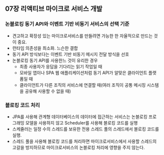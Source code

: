## 07장 리액티브 마이크로 서비스 개발

### 논블로킹 동기 API와 이벤트 기반 비동기 서비스의 선택 기준
- 견고하고 확장성 있는 마이크로서비스를 만들려면 가능한 한 자율적으로 만드는 것이 중요.
- 런타임 의존성을 최소화. 느슨한 결합
- 동기 API 방식보다는 이벤트 기반 비동기 메시지 전달 방식을 선호
- 논블로킹 동기 API를 사용한느 것이 유리한 경우
  - 최종 사용자가 응답을 기다리는 읽기 작업일 때
  - 모바일 앱이나 SPA 웹 애플리케이션처럼 동기 API가 알맞은 클라이언트 플랫폼일 때
  - 클라이언트가 다른 조직의 서비스에 연결할 때(여러 조직이 공통 메시징 시스템을 공유해 사용할 수 없을 때)


### 블로킹 코드 처리
- JPA를 사용해 관계형 데이터베이스의 데이터에 접근하는 서비스는 논블로킹 프로그래밍 모델을 사용하지 않고 Scheduler를 사용해 블로킹 코드를 실행
- 스케쥴러는 일정 수의 스레드를 보유한 전용 스레드 풀의 스레드에서 블로킹 코드를 실행.
- 스레드 풀을 사용해 블로킹 코드를 처리하면 마이크로서비스에서 사용할 스레드의 고갈을 방지하므로 마이크로서비스의 논블로킹 처리에 영향을 주지 않는다.
